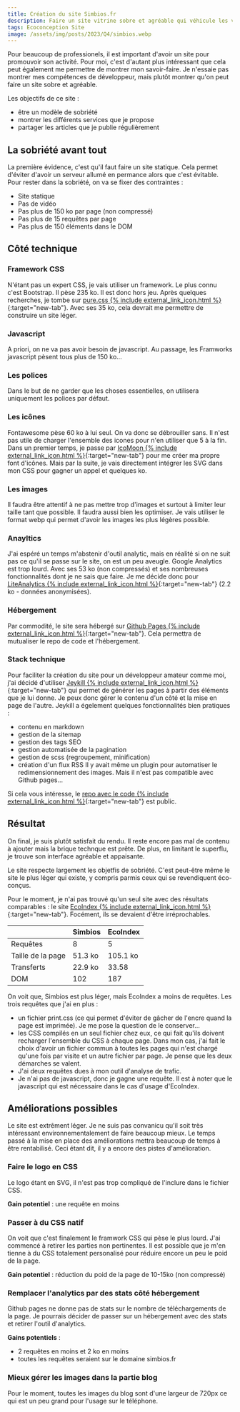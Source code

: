 ```yaml
---
title: Création du site Simbios.fr
description: Faire un site vitrine sobre et agréable qui véhicule les valeurs de Simbios.
tags: Ecoconception Site
image: /assets/img/posts/2023/Q4/simbios.webp
---
```


Pour beaucoup de professionels, il est important d'avoir un site pour promouvoir son activité. Pour moi, c'est d'autant plus intéressant que cela peut également me permettre de montrer mon savoir-faire. Je n'essaie pas montrer mes compétences de développeur, mais plutôt montrer qu'on peut faire un site sobre et agréable.

Les objectifs de ce site :
- être un modèle de sobriété
- montrer les différents services que je propose
- partager les articles que je publie régulièrement

## La sobriété avant tout

La première évidence, c'est qu'il faut faire un site statique. Cela permet d'éviter d'avoir un serveur allumé en permance alors que c'est évitable.
Pour rester dans la sobriété, on va se fixer des contraintes :
- Site statique
- Pas de vidéo
- Pas plus de 150 ko par page (non compressé)
- Pas plus de 15 requêtes par page
- Pas plus de 150 éléments dans le DOM

## Côté technique

### Framework CSS
N'étant pas un expert CSS, je vais utiliser un framework. Le plus connu c'est Bootstrap. Il pèse 235 ko. Il est donc hors jeu. Après quelques recherches, je tombe sur [pure.css {% include external_link_icon.html %}](https://purecss.io/){:target="new-tab"}. Avec ses 35 ko, cela devrait me permettre de construire un site léger. 

### Javascript
A priori, on ne va pas avoir besoin de javascript.
Au passage, les Framworks javascript pèsent tous plus de 150 ko...

### Les polices
Dans le but de ne garder que les choses essentielles, on utilisera uniquement les polices par défaut. 

### Les icônes
Fontawesome pèse 60 ko à lui seul. On va donc se débrouiller sans. Il n'est pas utile de charger l'ensemble des icones pour n'en utiliser que 5 à la fin. Dans un premier temps, je passe par [IcoMoon {% include external_link_icon.html %}](https://icomoon.io/){:target="new-tab"} pour me créer ma propre font d'icônes. Mais par la suite, je vais directement intégrer les SVG dans mon CSS pour gagner un appel et quelques ko.

### Les images
Il faudra être attentif à ne pas mettre trop d'images et surtout à limiter leur taille tant que possible. Il faudra aussi bien les optimiser. Je vais utiliser le format webp qui permet d'avoir les images les plus légères possible.

### Anayltics 
J'ai espéré un temps m'abstenir d'outil analytic, mais en réalité si on ne suit pas ce qu'il se passe sur le site, on est un peu aveugle.
Google Analytics est trop lourd. Avec ses 53 ko (non compressés) et ses nombreuses fonctionnalités dont je ne sais que faire. Je me décide donc pour [LiteAnalytics {% include external_link_icon.html %}](https://liteanalytics.com/){:target="new-tab"} (2.2 ko - données anonymisées).

### Hébergement 
Par commodité, le site sera hébergé sur [Github Pages {% include external_link_icon.html %}](https://pages.github.com/){:target="new-tab"}. Cela permettra de mutualiser le repo de code et l'hébergement.

### Stack technique
Pour faciliter la création du site pour un développeur amateur comme moi, j'ai décidé d'utiliser [Jeykill {% include external_link_icon.html %}](https://jekyllrb.com/){:target="new-tab"} qui permet de générer les pages à partir des éléments que je lui donne. Je peux donc gérer le contenu d'un côté et la mise en page de l'autre. Jeykill a égelement quelques fonctionnalités bien pratiques :
- contenu en markdown
- gestion de la sitemap
- gestion des tags SEO
- gestion automatisée de la pagination
- gestion de scss (regroupement, minification)
- création d'un flux RSS
Il y avait même un plugin pour automatiser le redimensionnement des images. Mais il n'est pas compatible avec Github pages...

Si cela vous intéresse, le [repo avec le code {% include external_link_icon.html %}](https://github.com/guillaumew/simbios){:target="new-tab"} est public.

## Résultat

On final, je suis plutôt satisfait du rendu. Il reste encore pas mal de contenu à ajouter mais la brique technque est prête. De plus, en limitant le superflu, je trouve son interface agréable et appaisante.

Le site respecte largement les objetfis de sobriété.  C'est peut-être même le site le plus léger qui existe, y compris parmis ceux qui se revendiquent éco-conçus. 

Pour le moment, je n'ai pas trouvé qu'un seul site avec des résultats comparables : le site [EcoIndex {% include external_link_icon.html %}](https://www.ecoindex.fr/){:target="new-tab"}. Focément, ils se devaient d'être irréprochables.

|                   | Simbios | EcoIndex |
|-------------------|---------|----------|
| Requêtes          | 8       | 5        |
| Taille de la page | 51.3 ko | 105.1 ko |
| Transferts        | 22.9 ko | 33.58    |
| DOM               | 102     | 187      |

On voit que, Simbios est plus léger, mais EcoIndex a moins de requêtes. Les trois requêtes que j'ai en plus :
- un fichier print.css (ce qui permet d'éviter de gâcher de l'encre quand la page est imprimée). Je me pose la question de le conserver...
- les CSS compilés en un seul fichier chez eux, ce qui fait qu'ils doivent recharger l'ensemble du CSS à chaque page. Dans mon cas, j'ai fait le choix d'avoir un fichier commun à toutes les pages qui n'est chargé qu'une fois par visite et un autre fichier par page. Je pense que les deux démarches se valent.
- J'ai deux requêtes dues à mon outil d'analyse de trafic.
- Je n'ai pas de javascript, donc je gagne une requête. Il est à noter que le javascript qui est nécessaire dans le cas d'usage d'EcoIndex.

## Améliorations possibles

Le site est extrêment léger. Je ne suis pas convanicu qu'il soit très intéressant environnementalement de faire beaucoup mieux. Le temps passé à la mise en place des améliorations mettra beaucoup de temps à être rentabilisé. 
Ceci étant dit, il y a encore des pistes d'amélioration.

### Faire le logo en CSS
Le logo étant en SVG, il n'est pas trop compliqué de l'inclure dans le fichier CSS.

**Gain potentiel** : une requête en moins

### Passer à du CSS natif
On voit que c'est finalement le framwork CSS qui pèse le plus lourd. J'ai commencé à retirer les parties non pertinentes. Il est possible que je m'en tienne à du CSS totalement personalisé pour réduire encore un peu le poid de la page.

**Gain potentiel** : réduction du poid de la page de 10-15ko (non compressé)

### Remplacer l'analytics par des stats côté hébergement
Github pages ne donne pas de stats sur le nombre de téléchargements de la page. Je pourrais décider de passer sur un hébergement avec des stats et retirer l'outil d'analytics.

**Gains potentiels** : 
- 2 requêtes en moins et 2 ko en moins
- toutes les requêtes seraient sur le domaine simbios.fr

### Mieux gérer les images dans la partie blog
Pour le moment, toutes les images du blog sont d'une largeur de 720px ce qui est un peu grand pour l'usage sur le téléphone. 



